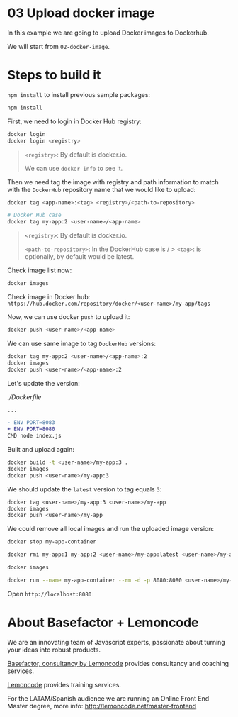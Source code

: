 # 03 Upload docker image

In this example we are going to upload Docker images to Dockerhub.

We will start from `02-docker-image`.

# Steps to build it

`npm install` to install previous sample packages:

```bash
npm install
```

First, we need to login in Docker Hub registry:

```bash
docker login
docker login <registry>
```

> `<registry>`: By default is docker.io.
>
> We can use `docker info` to see it.

Then we need tag the image with registry and path information to match with the `DockerHub` repository name that we would like to upload:

```bash
docker tag <app-name>:<tag> <registry>/<path-to-repository>

# Docker Hub case
docker tag my-app:2 <user-name>/<app-name>

```

> `<registry>`: By default is docker.io.
>
> `<path-to-repository>`: In the DockerHub case is <user-name>/<app-name> > `<tag>`: is optionally, by default would be latest.

Check image list now:

```bash
docker images
```

Check image in Docker hub: `https://hub.docker.com/repository/docker/<user-name>/my-app/tags`

Now, we can use docker `push` to upload it:

```bash
docker push <user-name>/<app-name>
```

We can use same image to tag `DockerHub` versions:

```bash
docker tag my-app:2 <user-name>/<app-name>:2
docker images
docker push <user-name>/<app-name>:2
```

Let's update the version:

_./Dockerfile_

```diff
...

- ENV PORT=8083
+ ENV PORT=8080
CMD node index.js

```

Built and upload again:

```bash
docker build -t <user-name>/my-app:3 .
docker images
docker push <user-name>/my-app:3
```

We should update the `latest` version to tag equals `3`:

```bash
docker tag <user-name>/my-app:3 <user-name>/my-app
docker images
docker push <user-name>/my-app
```

We could remove all local images and run the uploaded image version:

```bash
docker stop my-app-container

docker rmi my-app:1 my-app:2 <user-name>/my-app:latest <user-name>/my-app:2 <user-name>/my-app:3

docker images

docker run --name my-app-container --rm -d -p 8080:8080 <user-name>/my-app:3
```

Open `http://localhost:8080`

# About Basefactor + Lemoncode

We are an innovating team of Javascript experts, passionate about turning your ideas into robust products.

[Basefactor, consultancy by Lemoncode](http://www.basefactor.com) provides consultancy and coaching services.

[Lemoncode](http://lemoncode.net/services/en/#en-home) provides training services.

For the LATAM/Spanish audience we are running an Online Front End Master degree, more info: http://lemoncode.net/master-frontend
